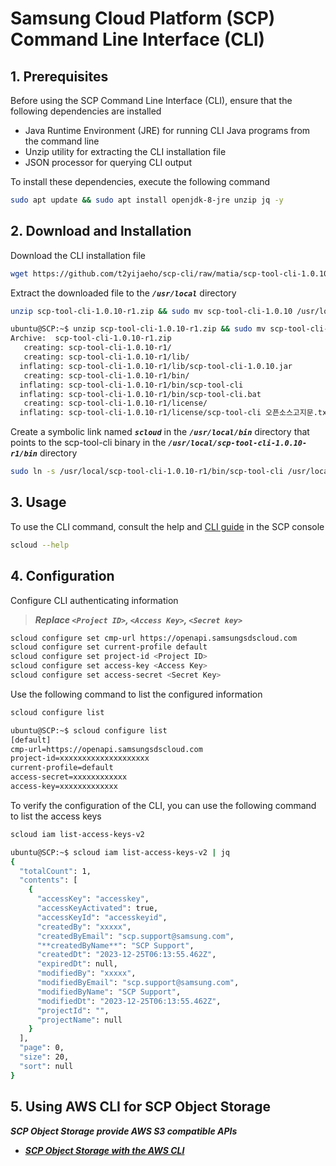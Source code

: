 # Samsung Cloud Platform (SCP) Command Line Interface (CLI)

## 1. Prerequisites

Before using the SCP Command Line Interface (CLI), ensure that the following dependencies are installed

- Java Runtime Environment (JRE) for running CLI Java programs from the command line
- Unzip utility for extracting the CLI installation file
- JSON processor for querying CLI output

To install these dependencies, execute the following command

```Bash
sudo apt update && sudo apt install openjdk-8-jre unzip jq -y
```

## 2. Download and Installation

Download the CLI installation file

```Bash
wget https://github.com/t2yijaeho/scp-cli/raw/matia/scp-tool-cli-1.0.10-r1.zip
```

Extract the downloaded file to the ***`/usr/local`*** directory

```Bash
unzip scp-tool-cli-1.0.10-r1.zip && sudo mv scp-tool-cli-1.0.10 /usr/local/
```

```Bash
ubuntu@SCP:~$ unzip scp-tool-cli-1.0.10-r1.zip && sudo mv scp-tool-cli-1.0.10-r1 /usr/local/
Archive:  scp-tool-cli-1.0.10-r1.zip
   creating: scp-tool-cli-1.0.10-r1/
   creating: scp-tool-cli-1.0.10-r1/lib/
  inflating: scp-tool-cli-1.0.10-r1/lib/scp-tool-cli-1.0.10.jar
   creating: scp-tool-cli-1.0.10-r1/bin/
  inflating: scp-tool-cli-1.0.10-r1/bin/scp-tool-cli
  inflating: scp-tool-cli-1.0.10-r1/bin/scp-tool-cli.bat
   creating: scp-tool-cli-1.0.10-r1/license/
  inflating: scp-tool-cli-1.0.10-r1/license/scp-tool-cli 오픈소스고지문.txt
```

Create a symbolic link named ***`scloud`*** in the ***`/usr/local/bin`*** directory that points to the scp-tool-cli binary in the ***`/usr/local/scp-tool-cli-1.0.10-r1/bin`*** directory

```Bash
sudo ln -s /usr/local/scp-tool-cli-1.0.10-r1/bin/scp-tool-cli /usr/local/bin/scloud
```

## 3. Usage

To use the CLI command, consult the help and [CLI guide](https://cloud.samsungsds.com/openapiguide/#/docs/v2-en-overview-overview) in the SCP console

```Bash
scloud --help
```

## 4. Configuration

Configure CLI authenticating information
>***Replace `<Project ID>`, `<Access Key>`, `<Secret key>`***

```Bash
scloud configure set cmp-url https://openapi.samsungsdscloud.com
scloud configure set current-profile default
scloud configure set project-id <Project ID>
scloud configure set access-key <Access Key>
scloud configure set access-secret <Secret Key>
```

Use the following command to list the configured information

```Bash
scloud configure list
```

```Bash
ubuntu@SCP:~$ scloud configure list
[default]
cmp-url=https://openapi.samsungsdscloud.com
project-id=xxxxxxxxxxxxxxxxxxxx
current-profile=default
access-secret=xxxxxxxxxxxx
access-key=xxxxxxxxxxxxx
```

To verify the configuration of the CLI, you can use the following command to list the access keys

```Bash
scloud iam list-access-keys-v2
```

```Bash
ubuntu@SCP:~$ scloud iam list-access-keys-v2 | jq
{
  "totalCount": 1,
  "contents": [
    {
      "accessKey": "accesskey",
      "accessKeyActivated": true,
      "accessKeyId": "accesskeyid",
      "createdBy": "xxxxx",
      "createdByEmail": "scp.support@samsung.com",
      "**createdByName**": "SCP Support",
      "createdDt": "2023-12-25T06:13:55.462Z",
      "expiredDt": null,
      "modifiedBy": "xxxxx",
      "modifiedByEmail": "scp.support@samsung.com",
      "modifiedByName": "SCP Support",
      "modifiedDt": "2023-12-25T06:13:55.462Z",
      "projectId": "",
      "projectName": null
    }
  ],
  "page": 0,
  "size": 20,
  "sort": null
}
```

## 5. Using AWS CLI for SCP Object Storage

***SCP Object Storage provide AWS S3 compatible APIs***

- ***[SCP Object Storage with the AWS CLI](SCP-obs-with-aws-cli.md)***